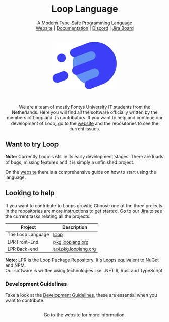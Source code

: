 <h1 align="center">Loop Language</h1>
    <p align="center">
       A Modern Type-Safe Programming Language<br>
       <a href="https://looplang.org/">Website</a> | 
       <a href="https://looplang.org/docs">Documentation</a> | 
       <a href="https://discord.gg/CAGR36aD">Discord</a> | 
       <a href="https://looplang.atlassian.net/jira/dashboards/10003">Jira Board</a><br><br><br>
       <img height=150 src="loop_logo_icon.svg"/>
    </p>
<br>

<p align="center">
We are a team of mostly Fontys University IT students from the Netherlands.
Here you will find all the software officially written by the members of Loop and its contributors. If you want to help and continue our development of Loop, go to the 
<a href="https://looplang.org/">website</a> and the repositories to see the current issues.
</p>

## Want to try Loop
**Note:** Currently Loop is still in its early development stages. There are loads of bugs, missing features and it is simply a unfinished project. 

On the [website](https://looplang.org/docs/usage/installation) there is a comprehensive guide on how to start using the language.

## Looking to help

If you want to contribute to Loops growth; Choose one of the three projects. In the repositories are more instructions to get started. Go to our [Jira](https://looplang.atlassian.net/jira/dashboards/10003) to see the current tasks relating all the projects. <br>


| Project            | Description                                                                    |
| -----------        | -----------                                                                    |
| The Loop Language  | [loop](https://github.com/looplanguage/loop.git)                               |
| LPR Front-End      | [pkg.looplang.org](https://github.com/looplanguage/pkg.looplang.org)           |
| LPR Back-end       | [api.pkg.looplang.org](https://github.com/looplanguage/api.pkg.looplang.org)   |

**Note:** LPR is the Loop Package Repository. It's Loops equivalent to NuGet and NPM. <br>
Our software is written using technologies like: .NET 6, Rust and TypeScript

### Development Guidelines

Take a look at the [Development Guidelines](https://github.com/looplanguage/.github/issues/1), these are essential when you want to contribute.<br>

##

<p align="center">Go to the website for more information.</p>
